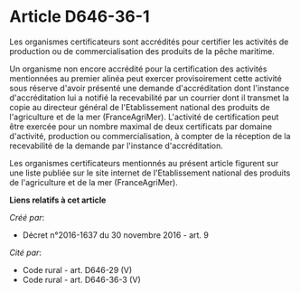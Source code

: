 # Article D646-36-1

Les organismes certificateurs sont accrédités pour certifier les activités de production ou de commercialisation des produits
de la pêche maritime. 

Un organisme non encore accrédité pour la certification des activités mentionnées au premier alinéa peut exercer
provisoirement cette activité sous réserve d'avoir présenté une demande d'accréditation dont l'instance d'accréditation lui a
notifié la recevabilité par un courrier dont il transmet la copie au directeur général de l'Etablissement national des
produits de l'agriculture et de la mer (FranceAgriMer). L'activité de certification peut être exercée pour un nombre maximal
de deux certificats par domaine d'activité, production ou commercialisation, à compter de la réception de la recevabilité de
la demande par l'instance d'accréditation. 

Les organismes certificateurs mentionnés au présent article figurent sur une liste publiée sur le site internet de
l'Etablissement national des produits de l'agriculture et de la mer (FranceAgriMer).

**Liens relatifs à cet article**

_Créé par_:

  - Décret n°2016-1637 du 30 novembre 2016 - art. 9

_Cité par_:

  - Code rural - art. D646-29 (V)
  - Code rural - art. D646-36-3 (V)
